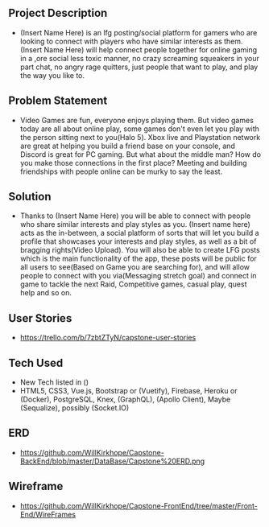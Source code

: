 ## Project Description ##
- (Insert Name Here) is an lfg posting/social platform for gamers who are looking to connect with players who have similar interests as them. (Insert Name Here) will help connect people together for online gaming in a ,ore social less toxic manner, no crazy screaming squeakers in your part chat, no angry rage quitters, just people that want to play, and play the way you like to.

## Problem Statement ##
- Video Games are fun, everyone enjoys playing them. But video games today are all about online play, some games don't even let you play with the person sitting next to you(Halo 5). Xbox live and Playstation network are great at helping you build a friend base on your console, and Discord is great for PC gaming. But what about the middle man? How do you make those connections in the first place? Meeting and building friendships with people online can be murky to say the least.

## Solution ##
- Thanks to (Insert Name Here) you will be able to connect with people who share similar interests and play styles as you. (Insert name here) acts as the in-between, a social platform of sorts that will let you build a profile that showcases your interests and play styles, as well as a bit of bragging rights(Video Upload). You will also be able to create LFG posts which is the main functionality of the app, these posts will be public for all users to see(Based on Game you are searching for), and will allow people to connect with you via(Messaging stretch goal) and connect in game to tackle the next Raid, Competitive games, casual play, quest help and so on.

## User Stories ##
- https://trello.com/b/7zbtZTyN/capstone-user-stories

## Tech Used ##
- New Tech listed in ()
- HTML5, CSS3, Vue.js, Bootstrap or (Vuetify), Firebase, Heroku or (Docker), PostgreSQL, Knex, (GraphQL), (Apollo Client), Maybe (Sequalize), possibly (Socket.IO)

## ERD ##
- https://github.com/WillKirkhope/Capstone-BackEnd/blob/master/DataBase/Capstone%20ERD.png

## Wireframe ##
- https://github.com/WillKirkhope/Capstone-FrontEnd/tree/master/Front-End/WireFrames
